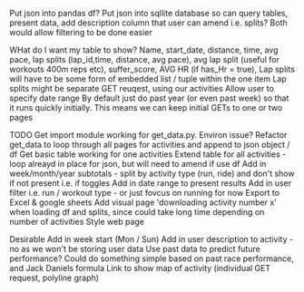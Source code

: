 Put json into pandas df?
Put json into sqllite database so can query tables, present data, add description column that user can amend i.e. splits?
Both would allow filtering to be done easier


WHat do I want my table to show?
Name, start_date, distance, time, avg pace, lap splits (lap_id,time, distance, avg pace), avg lap split (useful for workouts 400m reps etc), suffer_score, AVG HR (if has_Hr = true), 
Lap splits will have to be some form of embedded list / tuple within the one item
Lap splits might be separate GET reuqest, using our activities
Allow user to specify date range
By default just do past year (or even past week) so that it runs quickly initially. This means we can keep initial GETs to one or two pages

TODO
Get import module working for get_data.py. Environ issue?
Refactor get_data to loop through all pages for activities and append to json object / df
Get basic table working for one activities
Extend table for all activities - loop alreayd in place for json, but will need to amend if use df
Add in week/month/year subtotals - split by activity type (run, ride) and don't show if not present i.e. if toggles
Add in date range to present results
Add in user filter i.e. run / workout type - or just fovcus on running for now
Export to Excel & google sheets
Add visual page 'downloading activity number x' when loading df and splits, since could take long time depending on number of activities
Style web page

Desirable
Add in week start (Mon / Sun)
Add in user description to activity - no as we won't be storing user data
Use past data to predict future performance? Could do something simple based on past race performance, and Jack Daniels formula
Link to show map of activity (individual GET request, polyline graph)


